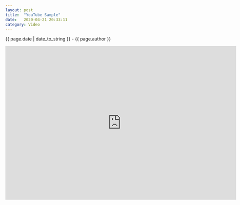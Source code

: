 ```yaml
---
layout: post
title:  "YouTube Sample"
date:   2020-04-21 20:33:11
category: Video
---
```

<p>{{ page.date | date_to_string }} - {{ page.author }}</p>

<iframe class="madtinker_main" width="720" height="480" src="https://www.youtube.com/embed/y78W8e_zeTg" align="center" frameborder="0" allow="accelerometer; autoplay; encrypted-media; gyroscope; picture-in-picture" allowfullscreen></iframe>
